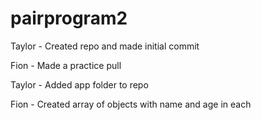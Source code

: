 # pairprogram2


Taylor - Created repo and made initial commit

Fion - Made a practice pull

Taylor - Added app folder to repo

Fion - Created array of objects with name and age in each

